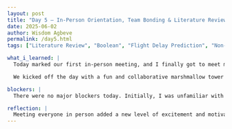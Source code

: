 ```yaml
---
layout: post
title: "Day 5 – In-Person Orientation, Team Bonding & Literature Review"
date: 2025-06-02
author: Wisdom Agbeve
permalink: /day5.html
tags: ["Literature Review", "Boolean", "Flight Delay Prediction", "Non-deterministic", "Dependent Variable", "Independent Variable"]

what_i_learned: |
  Today marked our first in-person meeting, and I finally got to meet my Faculty Mentor, Dr. Kofi Nyarko, my Graduate Mentor, Abiola Olayinka Ajala, and the rest of the intern cohort. The in-person orientation was insightful — we were introduced to the goals of the CEAMLS Summer Research Program and learned how to position ourselves for success throughout the experience.

  We kicked off the day with a fun and collaborative marshmallow tower challenge, which helped build team chemistry. Afterward, we met with Abiola to officially start our research project. We talked about the project overview, expectations and deliverables - the goal was to try and understand the project. We briefly looked at the literature review phase, where I was assigned to gather articles related to: "Flight Delay Prediction," "Weather-Related Flight Delays," "Explainable AI in Aviation," OR "Explainable AI for Flight Prediction." I also got hands-on experience refining my search using Boolean logic on my university’s research portal.

blockers: |
  There were no major blockers today. Initially, I was unfamiliar with the term “non-deterministic research,” but I was able to understand it better after the morning orientation. I knew about Boolean logics but this was my first time trying it out for a research paper.

reflection: |
  Meeting everyone in person added a new level of excitement and motivation. I felt energized by the team bonding activities and now have a clearer sense of direction for our research. I also practiced using Boolean operators effectively while conducting my literature review, which boosted both the speed and relevance of my search results.
---
```

